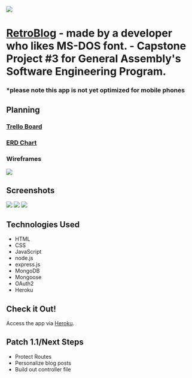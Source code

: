 <img src="https://i.imgur.com/kZoEowd.png">

# [RetroBlog](https://theretroblog.herokuapp.com/) - made by a developer who likes MS-DOS font. - Capstone Project #3 for General Assembly's Software Engineering Program.
### *please note this app is not yet optimized for mobile phones

## Planning
### [Trello Board](https://trello.com/b/z9ambe6o/retroblog)

### [ERD Chart](https://lucid.app/lucidchart/invitations/accept/inv_3dce2111-3fbf-41eb-bbe8-0de46bc3f470?viewport_loc=-11%2C-144%2C2219%2C1065%2C0_0)

### Wireframes

<img src="https://i.imgur.com/ls7rZct.png">

## Screenshots

<img src="https://i.imgur.com/SRZpbnq.png">

<img src="https://i.imgur.com/LroA5F0.png">

<img src="https://i.imgur.com/qhMjL1n.png">

## Technologies Used
- HTML
- CSS
- JavaScript
- node.js
- express.js
- MongoDB
- Mongoose
- OAuth2
- Heroku

## Check it Out!

Access the app via [Heroku](https://theretroblog.herokuapp.com/).

## Patch 1.1/Next Steps
- Protect Routes
- Personalize blog posts
- Build out controller file
